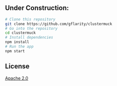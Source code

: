 ## Under Construction:
```bash
# Clone this repository
git clone https://github.com/gflarity/clustermuck
# Go into the repository
cd clustermuck 
# Install dependencies
npm install
# Run the app
npm start
```

## License

[Apache 2.0](LICENSE.md)
